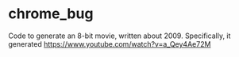 chrome_bug
==========

Code to generate an 8-bit movie, written about 2009.  Specifically, it generated https://www.youtube.com/watch?v=a_Qey4Ae72M